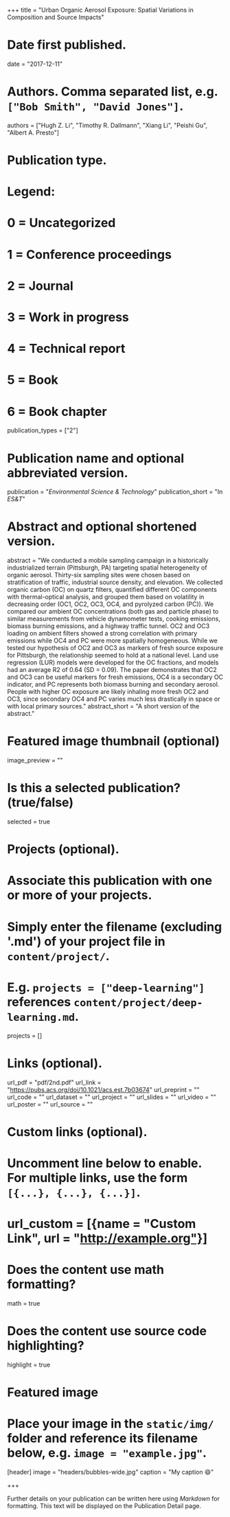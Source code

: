 +++
title = "Urban Organic Aerosol Exposure: Spatial Variations in Composition and Source Impacts"

# Date first published.
date = "2017-12-11"

# Authors. Comma separated list, e.g. `["Bob Smith", "David Jones"]`.
authors = ["Hugh Z. Li", "Timothy R. Dallmann", "Xiang Li", "Peishi Gu", "Albert A. Presto"]

# Publication type.
# Legend:
# 0 = Uncategorized
# 1 = Conference proceedings
# 2 = Journal
# 3 = Work in progress
# 4 = Technical report
# 5 = Book
# 6 = Book chapter
publication_types = ["2"]

# Publication name and optional abbreviated version.
publication = "*Environmental Science & Technology*"
publication_short = "In *ES&T*"

# Abstract and optional shortened version.
abstract = "We conducted a mobile sampling campaign in a historically industrialized terrain (Pittsburgh, PA) targeting spatial heterogeneity of organic aerosol. Thirty-six sampling sites were chosen based on stratification of traffic, industrial source density, and elevation. We collected organic carbon (OC) on quartz filters, quantified different OC components with thermal-optical analysis, and grouped them based on volatility in decreasing order (OC1, OC2, OC3, OC4, and pyrolyzed carbon (PC)). We compared our ambient OC concentrations (both gas and particle phase) to similar measurements from vehicle dynamometer tests, cooking emissions, biomass burning emissions, and a highway traffic tunnel. OC2 and OC3 loading on ambient filters showed a strong correlation with primary emissions while OC4 and PC were more spatially homogeneous. While we tested our hypothesis of OC2 and OC3 as markers of fresh source exposure for Pittsburgh, the relationship seemed to hold at a national level. Land use regression (LUR) models were developed for the OC fractions, and models had an average R2 of 0.64 (SD = 0.09). The paper demonstrates that OC2 and OC3 can be useful markers for fresh emissions, OC4 is a secondary OC indicator, and PC represents both biomass burning and secondary aerosol. People with higher OC exposure are likely inhaling more fresh OC2 and OC3, since secondary OC4 and PC varies much less drastically in space or with local primary sources."
abstract_short = "A short version of the abstract."

# Featured image thumbnail (optional)
image_preview = ""

# Is this a selected publication? (true/false)
selected = true

# Projects (optional).
#   Associate this publication with one or more of your projects.
#   Simply enter the filename (excluding '.md') of your project file in `content/project/`.
#   E.g. `projects = ["deep-learning"]` references `content/project/deep-learning.md`.
projects = []

# Links (optional).
url_pdf = "pdf/2nd.pdf"
url_link = "https://pubs.acs.org/doi/10.1021/acs.est.7b03674"
url_preprint = ""
url_code = ""
url_dataset = ""
url_project = ""
url_slides = ""
url_video = ""
url_poster = ""
url_source = ""

# Custom links (optional).
#   Uncomment line below to enable. For multiple links, use the form `[{...}, {...}, {...}]`.
# url_custom = [{name = "Custom Link", url = "http://example.org"}]

# Does the content use math formatting?
math = true

# Does the content use source code highlighting?
highlight = true

# Featured image
# Place your image in the `static/img/` folder and reference its filename below, e.g. `image = "example.jpg"`.
[header]
image = "headers/bubbles-wide.jpg"
caption = "My caption 😄"

+++

Further details on your publication can be written here using *Markdown* for formatting. This text will be displayed on the Publication Detail page.

